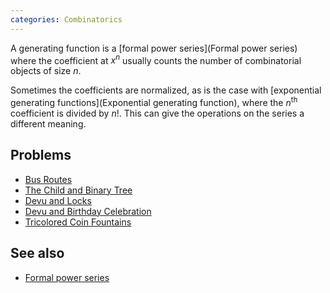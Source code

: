 ```yaml
---
categories: Combinatorics
---
```


A generating function is a [formal power series](Formal power series) where the coefficient at $x^n$ usually counts the number of combinatorial objects of size $n$.

Sometimes the coefficients are normalized, as is the case with [exponential generating functions](Exponential generating function), where the $n$<sup>th</sup> coefficient is divided by $n!$. This can give the operations on the series a different meaning.

## Problems
- [Bus Routes](https://archive.algo.is/camps/mipt/2015/day6/A/statement.pdf)
- [The Child and Binary Tree](http://codeforces.com/contest/438/problem/E)
- [Devu and Locks](https://www.codechef.com/problems/DEVLOCK)
- [Devu and Birthday Celebration](http://codeforces.com/contest/439/problem/E)
- [Tricolored Coin Fountains](https://projecteuler.net/problem=519)

## See also
- [Formal power series]()

